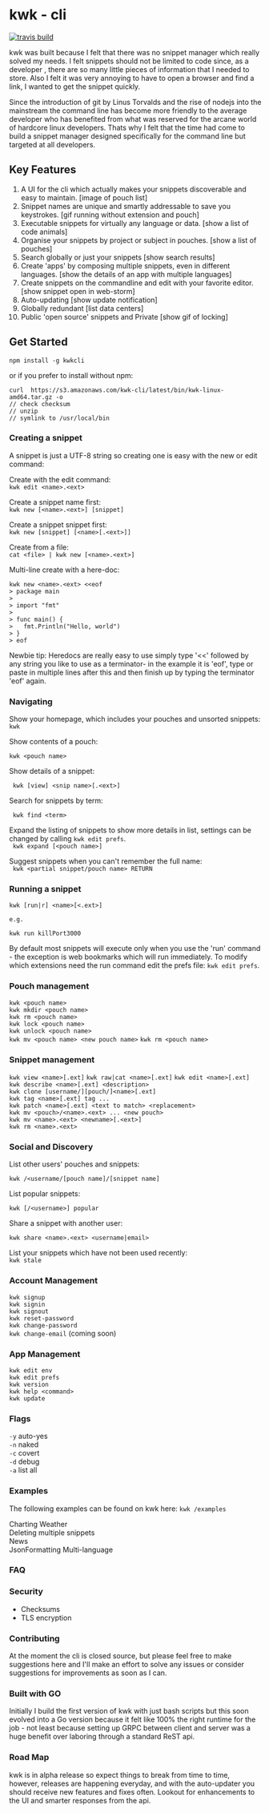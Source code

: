 # kwk - cli

<a href="https://travis-ci.org/kwk-super-snippets/cli" title="kwk cli on Travis"><img src="https://travis-ci.org/kwk-super-snippets/cli.svg?branch=master" alt="travis build" /></a>

kwk was built because I felt that there was no snippet manager which really solved my needs. I felt snippets should not be limited to code since, as a developer , there are so many little pieces of information that I needed to store. Also I felt it was very annoying to have to open a browser and find a link, I wanted to get the snippet quickly. 

Since the introduction of git by Linus Torvalds and the rise of nodejs into the mainstream the command line has become more friendly to the average developer who has benefited from what was reserved for the arcane world of hardcore linux developers. Thats why I felt that the time had come to build a snippet manager designed specifically for the command line but targeted at all developers.

## Key Features

1. A UI for the cli which actually makes your snippets discoverable and easy to maintain.
[image of pouch list] 
2. Snippet names are unique and smartly addressable to save you keystrokes.
[gif running without extension and pouch]
3. Executable snippets for virtually any language or data.
[show a list of code animals]
4. Organise your snippets by project or subject in pouches.
[show a list of pouches]
5. Search globally or just your snippets
[show search results]
6. Create 'apps' by composing multiple snippets, even in different languages.
[show the details of an app with multiple languages]
7. Create snippets on the commandline and edit with your favorite editor.
[show snippet open in web-storm]
8. Auto-updating
[show update notification]
9. Globally redundant
[list data centers]
10. Public 'open source' snippets and Private
[show gif of locking]

## Get Started

``` npm install -g kwkcli ```

or if you prefer to install without npm:

``` 
curl  https://s3.amazonaws.com/kwk-cli/latest/bin/kwk-linux-amd64.tar.gz -o
// check checksum
// unzip
// symlink to /usr/local/bin
```

### Creating a snippet
A snippet is just a UTF-8 string so creating one is easy with the new or edit command:

Create with the edit command:  
`kwk edit <name>.<ext>`

Create a snippet name first:  
`kwk new [<name>.<ext>] [snippet]` 
 
Create a snippet snippet first:  
`kwk new [snippet] [<name>[.<ext>]]`  

Create from a file:  
`cat <file> | kwk new [<name>.<ext>]`  

Multi-line create with a here-doc: 
```
kwk new <name>.<ext> <<eof
> package main
> 
> import "fmt"
> 
> func main() {
> 	fmt.Println("Hello, world")
> }
> eof
```
Newbie tip: Heredocs are really easy to use simply type '<<' followed by any string you like to use as a terminator- in the example it is 'eof', type or paste in multiple lines after this and then finish up by typing the terminator 'eof' again.


### Navigating
Show your homepage, which includes your pouches and unsorted snippets:  
` kwk `  

Show contents of a pouch: 
 
` kwk <pouch name> `  

Show details of a snippet:
  
` kwk [view] <snip name>[.<ext>]`  

Search for snippets by term:  

` kwk find <term>`  

Expand the listing of snippets to show more details in list, settings can be changed by calling `kwk edit prefs`.  
` kwk expand [<pouch name>]`  

Suggest snippets when you can't remember the full name:  
` kwk <partial snippet/pouch name> RETURN`  

### Running a snippet

```
kwk [run|r] <name>[<.ext>]

e.g.  

kwk run killPort3000

``` 

By default most snippets will execute only when you use the 'run' command - the exception is web bookmarks which will run immediately. To modify which extensions need the run command edit the prefs file: `kwk edit prefs`. 

### Pouch management
`kwk <pouch name>`  
`kwk mkdir <pouch name>`  
`kwk rm <pouch name>`  
`kwk lock <pouch name>`  
`kwk unlock <pouch name>`  
`kwk mv <pouch name> <new pouch name>`
`kwk rm <pouch name>`
### Snippet management
`kwk view <name>[.ext]`
`kwk raw|cat <name>[.ext]`
`kwk edit <name>[.ext]`  
`kwk describe <name>[.ext] <description>`  
`kwk clone [username/][pouch/]<name>[.ext]`  
`kwk tag <name>[.ext] tag ...`  
`kwk patch <name>[.ext] <text to match> <replacement>`  
`kwk mv <pouch>/<name>.<ext> ... <new pouch>`  
`kwk mv <name>.<ext> <newname>[.<ext>]`  
`kwk rm <name>.<ext>`

### Social and Discovery
List other users' pouches and snippets:  

`kwk /<username/[pouch name]/[snippet name]`

List popular snippets:
```
kwk [/<username>] popular
```

Share a snippet with another user:  
```
kwk share <name>.<ext> <username|email>
```

List your snippets which have not been used recently:  
`kwk stale` 

### Account Management
`kwk signup`  
`kwk signin`  
`kwk signout`  
`kwk reset-password`  
`kwk change-password`  
`kwk change-email`  (coming soon)

### App Management
`kwk edit env`  
`kwk edit prefs`  
`kwk version`  
`kwk help <command>`  
`kwk update`  

### Flags
`-y` auto-yes  
`-n` naked  
`-c` covert  
`-d` debug  
`-a` list all


### Examples
The following examples can be found on kwk here: `kwk /examples`

Charting Weather  
Deleting multiple snippets  
News  
JsonFormatting
Multi-language

### FAQ



### Security

- Checksums
- TLS encryption

### Contributing

At the moment the cli is closed source, but please feel free to make suggestions here and I'll make an effort to solve any issues or consider suggestions for improvements as soon as I can.

### Built with GO

Initially I build the first version of kwk with just bash scripts but this soon evolved into a Go version because it felt like 100% the right runtime for the job - not least because setting up GRPC between client and server was a huge benefit over laboring through a standard ReST api.

### Road Map

kwk is in alpha release so expect things to break from time to time, however, releases are happening everyday, and with the auto-updater you should receive new features and fixes often. Lookout for enhancements to the UI and smarter responses from the api.
